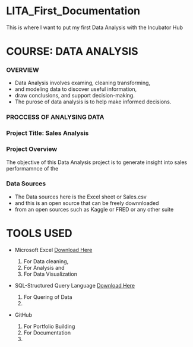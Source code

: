 # LITA_First_Documentation
This is where I want to put my first Data Analysis with the Incubator Hub

# COURSE: DATA ANALYSIS

### OVERVIEW
- Data Analysis involves examing, cleaning transforming, 
- and modeling data to discover useful information,
- draw conclusions, and support decision-making.
- The purose of data analysis is to help make informed decisions.

### PROCCESS OF ANALYSING DATA




### Project Title: Sales Analysis

### Project Overview
The objective of this Data Analysis project is to generate insight into sales performamnce of the 

### Data Sources 
- The Data sources here is the Excel sheet or Sales.csv 
- and this is an open source that can be freely downnloaded
- from an open sources such as Kaggle or  FRED or any other suite

# TOOLS USED
- Microsoft Excel [Download Here](https://www.microsoftexcel)
  1. For Data cleaning,
  2. For Analysis and
  3. For Data Visualization
     
- SQL-Structured Query Language  [Download Here](https://www.microsoftsql)
  1. For Quering of Data
  2. 
- GitHub
  1. For Portfolio Building
  2. For Documentation
  3. 

